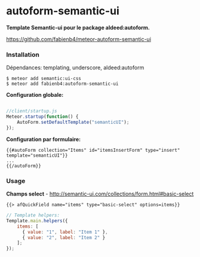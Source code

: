 # autoform-semantic-ui

**Template Semantic-ui pour le package aldeed:autoform.**

https://github.com/fabienb4/meteor-autoform-semantic-ui

### Installation

Dépendances: templating, underscore, aldeed:autoform

```
$ meteor add semantic:ui-css
$ meteor add fabienb4:autoform-semantic-ui
```

**Configuration globale:**

```javascript

//client/startup.js
Meteor.startup(function() {
    AutoForm.setDefaultTemplate("semanticUI");
});

```

**Configuration par formulaire:**

```
{{#autoForm collection="Items" id="itemsInsertForm" type="insert" template="semanticUI"}}
...
{{/autoForm}}
```

### Usage

**Champs select** - http://semantic-ui.com/collections/form.html#basic-select

```
{{> afQuickField name="items" type="basic-select" options=items}}

```

```javascript
// Template helpers:
Template.main.helpers({
    items: [
      { value: "1", label: "Item 1" },
      { value: "2", label: "Item 2" }
    ];
});
```


